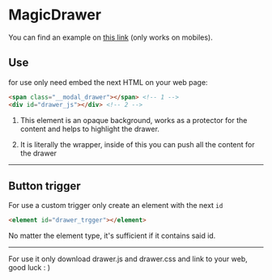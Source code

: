 # MagicDrawer
You can find an example on [this link](https://codepen.io/elimparable/pen/VWoZbg) (only works on mobiles).
## Use
for use only need embed the next HTML on your web page:

```HTML
<span class="__modal_drawer"></span> <!-- 1 -->
<div id="drawer_js"></div> <!-- 2 -->
```
1. This element is an opaque background, works as a protector for the content and helps to highlight the drawer.

2. It is literally the wrapper, inside of this you can push all the content for the drawer

----------

## Button trigger
For use a custom trigger only create an element with the next ```id```
```HTML
<element id="drawer_trgger"></element>
```

No matter the element type, it's sufficient if it contains said id.

----------
For use it only download drawer.js and drawer.css and link to your web, good luck : )

